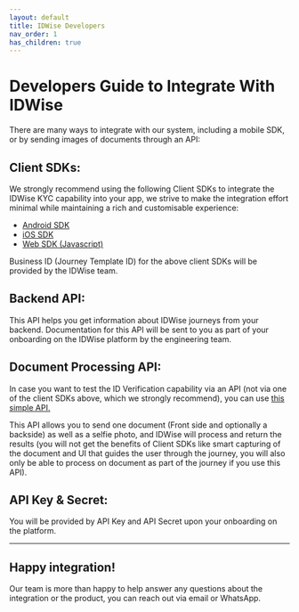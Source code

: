 ```yaml
---
layout: default
title: IDWise Developers
nav_order: 1
has_children: true
---
```


# Developers Guide to Integrate With IDWise


There are many ways to integrate with our system, including a mobile SDK, or by sending images of documents through an API:

## Client SDKs:
We strongly recommend using the following Client SDKs to integrate the IDWise KYC capability into your app, we strive to make the integration effort minimal while maintaining a rich and customisable experience:

-   [Android SDK](https://idwi.se/android)
-   [iOS SDK](https://idwi.se/ios)
-   [Web SDK (Javascript)](https://idwi.se/js)

Business ID (Journey Template ID) for the above client SDKs will be provided by the IDWise team.

## Backend API:
This API helps you get information about IDWise journeys from your backend.
Documentation for this API will be sent to you as part of your onboarding on the IDWise platform by the engineering team.


## Document Processing API: 
In case you want to test the ID Verification capability via an API (not via one of the client SDKs above, which we strongly recommend), you can use [this simple API.](https://idwi.se/processing)

This API allows you to send one document (Front side and optionally a backside) as well as a selfie photo, and IDWise will process and return the results (you will not get the benefits of Client SDKs like smart capturing of the document and UI that guides the user through the journey, you will also only be able to process on document as part of the journey if you use this API).

## API Key & Secret:
You will be provided by API Key and API Secret upon your onboarding on the platform.

-----------------------------------------------------------------------------------------------------------------------------------------------------------------------------
## Happy integration!
Our team is more than happy to help answer any questions about the integration or the product, you can reach out via email or WhatsApp.
